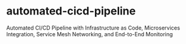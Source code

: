 # automated-cicd-pipeline
Automated CI/CD Pipeline with Infrastructure as Code, Microservices Integration, Service Mesh Networking, and End-to-End Monitoring
